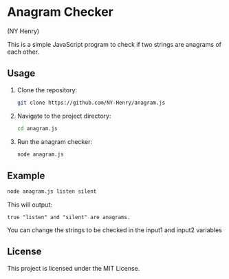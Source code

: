 # Anagram Checker

(NY Henry)

This is a simple JavaScript program to check if two strings are anagrams of each other.

## Usage

1. Clone the repository:
   ```sh
   git clone https://github.com/NY-Henry/anagram.js
   ```
2. Navigate to the project directory:
   ```sh
   cd anagram.js
   ```
3. Run the anagram checker:
   ```sh
   node anagram.js
   ```

## Example

```sh
node anagram.js listen silent
```

This will output:

```
true "listen" and "silent" are anagrams.
```
You can change the strings to be checked in the input1 and input2 variables 

## License

This project is licensed under the MIT License.
